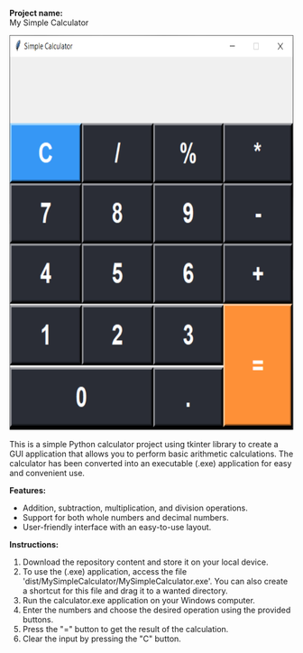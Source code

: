 **Project name:**  
My Simple Calculator

<p align="center">
  <img src="my_simple_calculator.PNG" alt="SimpleCalculator" style="width:600px; height:700px;">
</p>

This is a simple Python calculator project using tkinter library to create a GUI application that allows you to perform basic arithmetic calculations. The calculator has been converted into an executable (.exe) application for easy and convenient use.

**Features:**  

* Addition, subtraction, multiplication, and division operations.
* Support for both whole numbers and decimal numbers.
* User-friendly interface with an easy-to-use layout.


**Instructions:**  

1) Download the repository content and store it on your local device.
2) To use the (.exe) application, access the file 'dist/MySimpleCalculator/MySimpleCalculator.exe'. You can also create a shortcut for this file and drag it to a wanted directory.
3) Run the calculator.exe application on your Windows computer.
4) Enter the numbers and choose the desired operation using the provided buttons.
5) Press the "=" button to get the result of the calculation.
6) Clear the input by pressing the "C" button.
